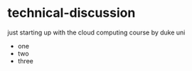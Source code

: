 # technical-discussion
just starting up with the cloud computing course by duke uni 

* one
* two
* three
